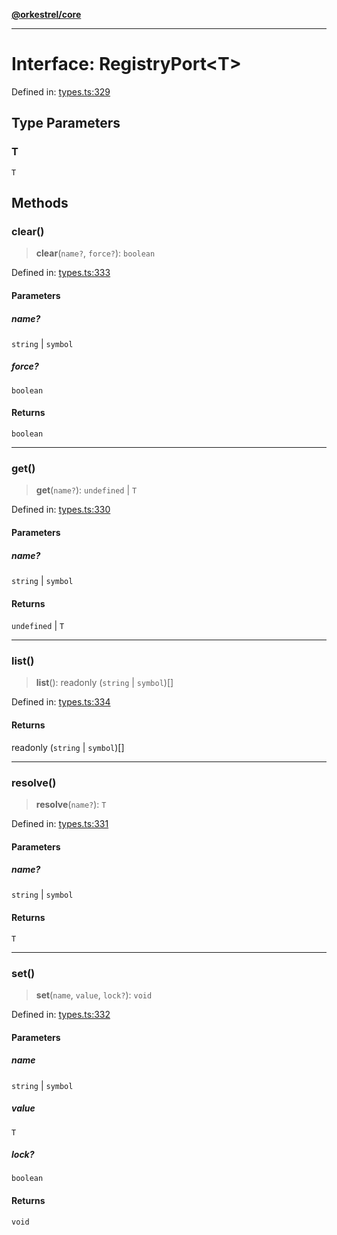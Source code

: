 [**@orkestrel/core**](../index.md)

***

# Interface: RegistryPort\<T\>

Defined in: [types.ts:329](https://github.com/orkestrel/core/blob/240d6e1612057b96fd3fc03e1415fe3917a0f212/src/types.ts#L329)

## Type Parameters

### T

`T`

## Methods

### clear()

> **clear**(`name?`, `force?`): `boolean`

Defined in: [types.ts:333](https://github.com/orkestrel/core/blob/240d6e1612057b96fd3fc03e1415fe3917a0f212/src/types.ts#L333)

#### Parameters

##### name?

`string` | `symbol`

##### force?

`boolean`

#### Returns

`boolean`

***

### get()

> **get**(`name?`): `undefined` \| `T`

Defined in: [types.ts:330](https://github.com/orkestrel/core/blob/240d6e1612057b96fd3fc03e1415fe3917a0f212/src/types.ts#L330)

#### Parameters

##### name?

`string` | `symbol`

#### Returns

`undefined` \| `T`

***

### list()

> **list**(): readonly (`string` \| `symbol`)[]

Defined in: [types.ts:334](https://github.com/orkestrel/core/blob/240d6e1612057b96fd3fc03e1415fe3917a0f212/src/types.ts#L334)

#### Returns

readonly (`string` \| `symbol`)[]

***

### resolve()

> **resolve**(`name?`): `T`

Defined in: [types.ts:331](https://github.com/orkestrel/core/blob/240d6e1612057b96fd3fc03e1415fe3917a0f212/src/types.ts#L331)

#### Parameters

##### name?

`string` | `symbol`

#### Returns

`T`

***

### set()

> **set**(`name`, `value`, `lock?`): `void`

Defined in: [types.ts:332](https://github.com/orkestrel/core/blob/240d6e1612057b96fd3fc03e1415fe3917a0f212/src/types.ts#L332)

#### Parameters

##### name

`string` | `symbol`

##### value

`T`

##### lock?

`boolean`

#### Returns

`void`
